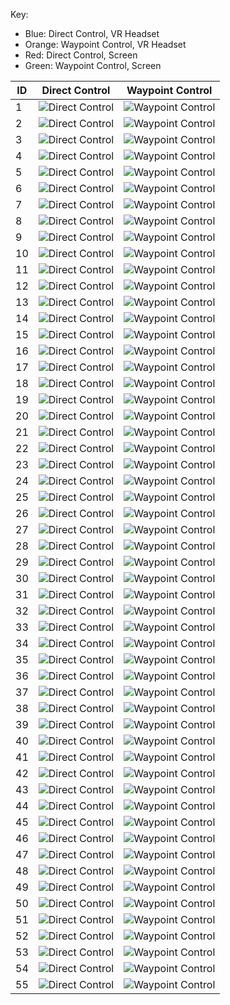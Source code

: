 Key:
- Blue: Direct Control, VR Headset
- Orange: Waypoint Control, VR Headset
- Red: Direct Control, Screen
- Green: Waypoint Control, Screen

| ID  | Direct Control | Waypoint Control |
|-----|----------------|------------------|
| 1   | ![Direct Control](images/id_1_direct_vr_1_2022-08-16-10-18-14_path.png) | ![Waypoint Control](images/id_1_waypoint_vr_1_2022-08-16-10-42-06_path.png) |
| 2   | ![Direct Control](images/id_2_direct_vr_1_2022-08-16-11-52-42_path.png) | ![Waypoint Control](images/id_2_waypoint_vr_1_2022-08-16-11-30-27_path.png) |
| 3   | ![Direct Control](images/id_3_direct_vr_1_2022-08-16-13-26-22_path.png) | ![Waypoint Control](images/id_3_waypoint_vr_1_2022-08-16-13-51-48_path.png) |
| 4   | ![Direct Control](images/id_4_direct_vr_1_2022-08-16-14-58-35_path.png) | ![Waypoint Control](images/id_4_waypoint_vr_1_2022-08-16-14-34-25_path.png) |
| 5   | ![Direct Control](images/id_5_direct_vr_1_2022-08-16-16-21-09_path.png) | ![Waypoint Control](images/id_5_waypoint_vr_1_2022-08-16-16-50-01_path.png) |
| 6   | ![Direct Control](images/id_6_direct_vr_1_2022-08-16-17-55-06_path.png) | ![Waypoint Control](images/id_6_waypoint_vr_1_2022-08-16-17-29-07_path.png) |
| 7   | ![Direct Control](images/id_7_direct_vr_1_2022-08-17-11-49-25_path.png) | ![Waypoint Control](images/id_7_waypoint_vr_1_2022-08-17-12-14-41_path.png) |
| 8   | ![Direct Control](images/id_8_direct_vr_1_2022-08-17-13-23-30_path.png) | ![Waypoint Control](images/id_8_waypoint_vr_1_2022-08-17-12-59-36_path.png) |
| 9   | ![Direct Control](images/id_9_direct_vr_1_2022-08-17-15-26-05_path.png) | ![Waypoint Control](images/id_9_waypoint_vr_1_2022-08-17-15-56-27_path.png) |
| 10  | ![Direct Control](images/id_10_direct_vr_1_2022-08-17-16-53-04_path.png) | ![Waypoint Control](images/id_10_waypoint_vr_1_2022-08-17-16-34-42_path.png) |
| 11  | ![Direct Control](images/id_11_direct_vr_1_2022-08-18-10-26-05_path.png) | ![Waypoint Control](images/id_11_waypoint_vr_1_2022-08-18-10-45-51_path.png) |
| 12  | ![Direct Control](images/id_12_direct_vr_1_2022-08-18-13-42-09_path.png) | ![Waypoint Control](images/id_12_waypoint_vr_1_2022-08-18-13-16-58_path.png) |
| 13  | ![Direct Control](images/id_13_direct_vr_1_2022-08-18-15-16-07_path.png) | ![Waypoint Control](images/id_13_waypoint_vr_1_2022-08-18-15-49-24_path.png) |
| 14  | ![Direct Control](images/id_14_direct_vr_1_2022-08-18-17-08-37_path.png) | ![Waypoint Control](images/id_14_waypoint_vr_1_2022-08-18-16-45-57_path.png) |
| 15  | ![Direct Control](images/id_15_direct_vr_1_2022-08-19-09-20-45_path.png) | ![Waypoint Control](images/id_15_waypoint_vr_1_2022-08-19-09-52-28_path.png) |
| 16  | ![Direct Control](images/id_16_direct_vr_1_2022-08-19-11-06-52_path.png) | ![Waypoint Control](images/id_16_waypoint_vr_1_2022-08-19-10-48-15_path.png) |
| 17  | ![Direct Control](images/id_17_direct_vr_1_2022-08-19-11-53-59_path.png) | ![Waypoint Control](images/id_17_waypoint_vr_1_2022-08-19-12-22-22_path.png) |
| 18  | ![Direct Control](images/id_18_direct_vr_1_2022-08-19-14-36-27_path.png) | ![Waypoint Control](images/id_18_waypoint_vr_1_2022-08-19-14-21-27_path.png) |
| 19  | ![Direct Control](images/id_19_direct_vr_1_2022-08-19-15-11-02_path.png) | ![Waypoint Control](images/id_19_waypoint_vr_1_2022-08-19-15-36-55_path.png) |
| 20  | ![Direct Control](images/id_20_direct_vr_1_2022-08-19-16-39-09_path.png) | ![Waypoint Control](images/id_20_waypoint_vr_1_2022-08-19-16-17-18_path.png) |
| 21  | ![Direct Control](images/id_21_direct_vr_1_2022-08-22-12-17-17_path.png) | ![Waypoint Control](images/id_21_waypoint_vr_1_2022-08-22-12-39-25_path.png) |
| 22  | ![Direct Control](images/id_22_direct_vr_1_2022-08-22-14-44-34_path.png) | ![Waypoint Control](images/id_22_waypoint_vr_1_2022-08-22-14-23-12_path.png) |
| 23  | ![Direct Control](images/id_23_direct_vr_1_2022-08-22-15-12-33_path.png) | ![Waypoint Control](images/id_23_waypoint_vr_1_2022-08-22-15-45-46_path.png) |
| 24  | ![Direct Control](images/id_24_direct_vr_1_2022-08-22-17-25-05_path.png) | ![Waypoint Control](images/id_24_waypoint_vr_1_2022-08-22-16-58-10_path.png) |
| 25  | ![Direct Control](images/id_25_direct_screen_1_2022-08-23-09-19-26_path.png) | ![Waypoint Control](images/id_25_waypoint_screen_1_2022-08-23-09-49-23_path.png) |
| 26  | ![Direct Control](images/id_26_direct_screen_1_2022-08-23-10-38-20_path.png) | ![Waypoint Control](images/id_26_waypoint_screen_1_2022-08-23-10-16-34_path.png) |
| 27  | ![Direct Control](images/id_27_direct_screen_1_2022-08-23-11-07-48_path.png) | ![Waypoint Control](images/id_27_waypoint_screen_1_2022-08-23-11-27-19_path.png) |
| 28  | ![Direct Control](images/id_28_direct_screen_1_2022-08-23-12-58-59_path.png) | ![Waypoint Control](images/id_28_waypoint_screen_1_2022-08-23-12-25-35_path.png) |
| 29  | ![Direct Control](images/id_29_direct_screen_1_2022-08-23-13-29-19_path.png) | ![Waypoint Control](images/id_29_waypoint_screen_1_2022-08-23-13-40-44_path.png) |
| 30  | ![Direct Control](images/id_30_direct_screen_1_2022-08-23-14-54-21_path.png) | ![Waypoint Control](images/id_30_waypoint_screen_1_2022-08-23-14-26-41_path.png) |
| 31  | ![Direct Control](images/id_31_direct_screen_1_2022-08-23-15-23-28_path.png) | ![Waypoint Control](images/id_31_waypoint_screen_1_2022-08-23-15-40-04_path.png) |
| 32  | ![Direct Control](images/id_32_direct_screen_1_2022-08-23-16-33-37_path.png) | ![Waypoint Control](images/id_32_waypoint_screen_1_2022-08-23-16-16-55_path.png) |
| 33  | ![Direct Control](images/id_33_direct_screen_1_2022-08-23-17-16-17_path.png) | ![Waypoint Control](images/id_33_waypoint_screen_1_2022-08-23-17-33-29_path.png) |
| 34  | ![Direct Control](images/id_34_direct_screen_1_2022-08-24-10-48-57_path.png) | ![Waypoint Control](images/id_34_waypoint_screen_1_2022-08-24-10-20-03_path.png) |
| 35  | ![Direct Control](images/id_35_direct_screen_1_2022-08-24-11-24-21_path.png) | ![Waypoint Control](images/id_35_waypoint_screen_1_2022-08-24-11-47-07_path.png) |
| 36  | ![Direct Control](images/id_36_direct_screen_1_2022-08-24-12-41-17_path.png) | ![Waypoint Control](images/id_36_waypoint_screen_1_2022-08-24-12-27-11_path.png) |
| 37  | ![Direct Control](images/id_37_direct_screen_1_2022-08-24-14-19-59_path.png) | ![Waypoint Control](images/id_37_waypoint_screen_1_2022-08-24-14-37-48_path.png) |
| 38  | ![Direct Control](images/id_38_direct_screen_1_2022-08-24-15-33-19_path.png) | ![Waypoint Control](images/id_38_waypoint_screen_1_2022-08-24-15-12-15_path.png) |
| 39  | ![Direct Control](images/id_39_direct_screen_1_2022-08-24-16-07-31_path.png) | ![Waypoint Control](images/id_39_waypoint_screen_1_2022-08-24-16-22-18_path.png) |
| 40  | ![Direct Control](images/id_40_direct_screen_1_2022-08-25-10-36-31_path.png) | ![Waypoint Control](images/id_40_waypoint_screen_1_2022-08-25-10-17-55_path.png) |
| 41  | ![Direct Control](images/id_41_direct_screen_1_2022-08-25-11-05-09_path.png) | ![Waypoint Control](images/id_41_waypoint_screen_1_2022-08-25-11-28-08_path.png) |
| 42  | ![Direct Control](images/id_42_direct_screen_1_2022-08-25-12-49-59_path.png) | ![Waypoint Control](images/id_42_waypoint_screen_1_2022-08-25-12-18-44_path.png) |
| 43  | ![Direct Control](images/id_43_direct_screen_1_2022-08-25-13-27-41_path.png) | ![Waypoint Control](images/id_43_waypoint_screen_1_2022-08-25-13-43-07_path.png) |
| 44  | ![Direct Control](images/id_44_direct_screen_1_2022-08-25-16-34-45_path.png) | ![Waypoint Control](images/id_44_waypoint_screen_1_2022-08-25-16-17-59_path.png) |
| 45  | ![Direct Control](images/id_45_direct_screen_1_2022-08-26-11-19-53_path.png) | ![Waypoint Control](images/id_45_waypoint_screen_1_2022-08-26-11-42-03_path.png) |
| 46  | ![Direct Control](images/id_46_direct_screen_1_2022-08-26-13-52-41_path.png) | ![Waypoint Control](images/id_46_waypoint_screen_1_2022-08-26-13-37-16_path.png) |
| 47  | ![Direct Control](images/id_47_direct_screen_1_2022-08-26-15-19-03_path.png) | ![Waypoint Control](images/id_47_waypoint_screen_1_2022-08-26-15-33-23_path.png) |
| 48  | ![Direct Control](images/id_48_direct_screen_1_2022-08-26-17-28-45_path.png) | ![Waypoint Control](images/id_48_waypoint_screen_1_2022-08-26-17-11-32_path.png) |
| 49  | ![Direct Control](images/id_49_direct_screen_1_2022-08-30-09-20-41_path.png) | ![Waypoint Control](images/id_49_waypoint_screen_1_2022-08-30-09-44-05_path.png) |
| 50  | ![Direct Control](images/id_50_direct_screen_1_2022-08-30-10-30-34_path.png) | ![Waypoint Control](images/id_50_waypoint_screen_1_2022-08-30-10-17-02_path.png) |
| 51  | ![Direct Control](images/id_51_direct_screen_1_2022-08-30-11-42-13_path.png) | ![Waypoint Control](images/id_51_waypoint_screen_1_2022-08-30-11-20-40_path.png) |
| 52  | ![Direct Control](images/id_52_direct_vr_1_2022-08-30-14-11-00_path.png) | ![Waypoint Control](images/id_52_waypoint_vr_1_2022-08-30-14-32-15_path.png) |
| 53  | ![Direct Control](images/id_53_direct_vr_1_2022-08-30-15-47-17_path.png) | ![Waypoint Control](images/id_53_waypoint_vr_1_2022-08-30-15-23-00_path.png) |
| 54  | ![Direct Control](images/id_54_direct_vr_1_2022-08-30-16-49-38_path.png) | ![Waypoint Control](images/id_54_waypoint_vr_1_2022-08-30-16-22-52_path.png) |
| 55  | ![Direct Control](images/id_55_direct_vr_1_2022-08-30-17-17-07_path.png) | ![Waypoint Control](images/id_55_waypoint_vr_1_2022-08-30-17-46-07_path.png) |

